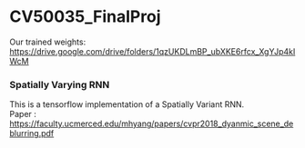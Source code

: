 # CV50035_FinalProj

Our trained weights: https://drive.google.com/drive/folders/1qzUKDLmBP_ubXKE6rfcx_XgYJp4kIWcM

### Spatially Varying RNN
This is a tensorflow implementation of a Spatially Variant RNN. </br>
Paper : https://faculty.ucmerced.edu/mhyang/papers/cvpr2018_dyanmic_scene_deblurring.pdf </br>
